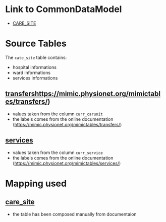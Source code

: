 # Link to CommonDataModel
- [CARE_SITE](https://github.com/OHDSI/CommonDataModel/wiki/CARE_SITE)

# Source Tables
The `cate_site` table contains:
- hospital informations
- ward informations
- services informations

## [transfers]()https://mimic.physionet.org/mimictables/transfers/)

- values taken from the column `curr_carunit`
- the labels comes from the online documentation (https://mimic.physionet.org/mimictables/transfers/)

## [services](https://mimic.physionet.org/mimictables/services/)

- values taken from the column `curr_service`
- the labels comes from the online documentation (https://mimic.physionet.org/mimictables/services/)

# Mapping used

## [care_site](https://github.com/MIT-LCP/mimic-omop/blob/master/extras/concept/care_site.csv)

- the table has been composed manually from documentaion

